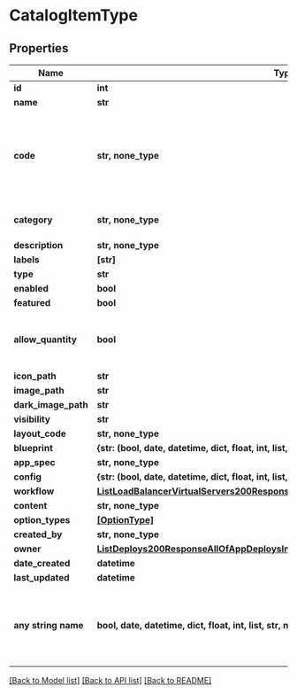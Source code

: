 # CatalogItemType


## Properties
Name | Type | Description | Notes
------------ | ------------- | ------------- | -------------
**id** | **int** |  | [optional] 
**name** | **str** |  | [optional] 
**code** | **str, none_type** | Useful shortcode for provisioning naming schemes and export reference. | [optional] 
**category** | **str, none_type** | Catalog Item Type category | [optional] 
**description** | **str, none_type** |  | [optional] 
**labels** | **[str]** |  | [optional] 
**type** | **str** |  | [optional] 
**enabled** | **bool** |  | [optional] 
**featured** | **bool** |  | [optional] 
**allow_quantity** | **bool** | Can users order more than one of this item at a time. | [optional] 
**icon_path** | **str** |  | [optional] 
**image_path** | **str** |  | [optional] 
**dark_image_path** | **str** |  | [optional] 
**visibility** | **str** |  | [optional] 
**layout_code** | **str, none_type** |  | [optional] 
**blueprint** | **{str: (bool, date, datetime, dict, float, int, list, str, none_type)}, none_type** |  | [optional] 
**app_spec** | **str, none_type** |  | [optional] 
**config** | **{str: (bool, date, datetime, dict, float, int, list, str, none_type)}, none_type** |  | [optional] 
**workflow** | [**ListLoadBalancerVirtualServers200ResponseAllOfLoadBalancerInstancesInnerSslCert**](ListLoadBalancerVirtualServers200ResponseAllOfLoadBalancerInstancesInnerSslCert.md) |  | [optional] 
**content** | **str, none_type** |  | [optional] 
**option_types** | [**[OptionType]**](OptionType.md) |  | [optional] 
**created_by** | **str, none_type** |  | [optional] 
**owner** | [**ListDeploys200ResponseAllOfAppDeploysInnerInstance**](ListDeploys200ResponseAllOfAppDeploysInnerInstance.md) |  | [optional] 
**date_created** | **datetime** |  | [optional] 
**last_updated** | **datetime** |  | [optional] 
**any string name** | **bool, date, datetime, dict, float, int, list, str, none_type** | any string name can be used but the value must be the correct type | [optional]

[[Back to Model list]](../README.md#documentation-for-models) [[Back to API list]](../README.md#documentation-for-api-endpoints) [[Back to README]](../README.md)


